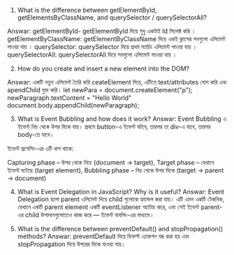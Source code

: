 1. What is the difference between getElementById, getElementsByClassName, and querySelector / querySelectorAll?

Answar: getElementById- getElementById দিয়ে শুধু একটাই Id সিলেক্ট করি ।
getElementByClassName: getElementByClassName দিয়ে একই ক্লাসের সবগুলো এলিমেন্ট পাওয়া যায় ।
querySelector: querySelector দিয়ে প্রথম ম্যাচিং এলিমেন্ট পাওয়া যায় ।
querySelectorAll: querySelectorAll দিয়ে সবগুলো এলিমেন্ট পাওয়া যায় ।

2. How do you create and insert a new element into the DOM?

Answar: 
একটি নতুন এলিমেন্ট তৈরি করি ceateElement দিয়ে, এটিতে text/attributes যোগ করি এবং apendChild যুক্ত করি। 
let newPara = document.createElement("p");
newParagraph.textContent = "Hello World"
document.body.appendChild(newParagraph);


3. What is Event Bubbling and how does it work?
Answar: Event Bubbling এ ইভেন্ট নিচ থেকে উপর দিকে যায়। প্রথমে button-এ ইভেন্ট ঘটবে, তারপর তা div-এ যাবে, তারপর body-তে যাবে।

ইভেন্ট প্রসেসিং-এর ৩টি ধাপ থাকে:

Capturing phase – উপর থেকে নিচে (document → target), 
Target phase – যেখানে ইভেন্ট ঘটেছে (target element), 
Bubbling phase – নিচ থেকে উপর দিকে (target → parent → document)


4. What is Event Delegation in JavaScript? Why is it useful?
Answar: Event Delegation হলো parent এলিমেন্ট দিয়ে child গুলোকে হ্যান্ডেল করা যায়। এটি এমন একটি টেকনিক, যেখানে একটি parent element একটি eventListener অ্যাটাচ করে, এবং সেই ইভেন্ট parent-এর child উপাদানগুলোতেও কাজ করে — ইভেন্ট বাবলিং-এর মাধ্যমে।


5. What is the difference between preventDefault() and stopPropagation() methods?
Answar: preventDefault দিয়ে ডিফল্ট এ্যাকশন বন্ধ করা হয় এবং stopPropagation দিয়ে উপরের দিকে যাওয়া যায়।
